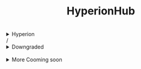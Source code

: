 <h1 align="center">
   HyperionHub        
</h1>
</br>



<details closed>
<summary>Hyperion</summary>
<br>

### What is this doing

</br>

It is a CrOS Policy Editor Called Pollen Made by MecuryWorkshop
I just Modifieded It so that it is a menu that lets you edit Some Blocked Items

***THIS MAY NOT WORK FOR YOU DONT BOTHER ME I DONT KNOW WHAT HAPPEN***
   
### Clone The Repo and Cd into it

 ```bash
 git clone https://github.com/elliothegamer2/HyperionHub
 cd HyperionHub
 ```

### Grant Permission to the command

```bash
chmod a+x Hyperion.sh
```

### Run the command

```bash
./Hyperion.sh
```
</details>/

</br>

<details closed>
<summary>Downgraded</summary>
<br>
     Using Chrome100.dev we can downgrade
</br>
   
   ### What you will need
   
   -a USB Flash Drive with I recomennd one with 16G
   -a brain you skid

   </br>

   ###  Getting the file
   
   Find you chromebook model and download a older version (Recommend to use 107)<br>
   and flash it using the chromebook recovery tool <br>

   [![Get it on SERVICE](https://gist.github.com/csqrl/0dbc95191f239b631c3874f4ccf114e2/raw/SERVICE.svg)](https://example.com/...)
   

</details>

<br>

<details closed>
<summary>More Cooming soon</summary>
<br>
   
</details>
